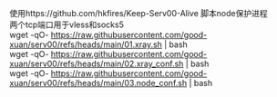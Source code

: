 使用https://github.com/hkfires/Keep-Serv00-Alive 脚本node保护进程  
两个tcp端口用于vless和socks5  
wget -qO- https://raw.githubusercontent.com/good-xuan/serv00/refs/heads/main/01.xray.sh | bash  
wget -qO- https://raw.githubusercontent.com/good-xuan/serv00/refs/heads/main/02.xray_conf.sh | bash  
wget -qO- https://raw.githubusercontent.com/good-xuan/serv00/refs/heads/main/03.node_conf.sh | bash  
